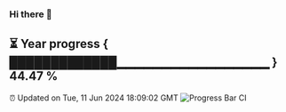 ### Hi there 👋
⏳ Year progress { █████████████▁▁▁▁▁▁▁▁▁▁▁▁▁▁▁▁▁ } 44.47 %
---
⏰ Updated on Tue, 11 Jun 2024 18:09:02 GMT
![Progress Bar CI](https://github.com/Moyi321/Moyi321/workflows/Progress%20Bar%20CI/badge.svg)
